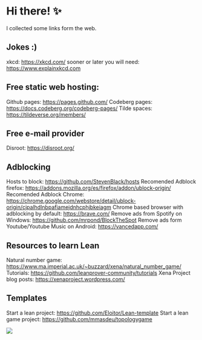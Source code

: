 # Hi there! ✨

I collected some links form the web.

## Jokes :)
xkcd: https://xkcd.com/
sooner or later you will need: https://www.explainxkcd.com

## Free static web hosting:

Github pages: https://pages.github.com/
Codeberg pages: https://docs.codeberg.org/codeberg-pages/
Tilde spaces: https://tildeverse.org/members/

## Free e-mail provider
Disroot: https://disroot.org/

## Adblocking

Hosts to block: https://github.com/StevenBlack/hosts
Recomended Adblock firefox: https://addons.mozilla.org/es/firefox/addon/ublock-origin/
Recomended Adblock Chrome: https://chrome.google.com/webstore/detail/ublock-origin/cjpalhdlnbpafiamejdnhcphjbkeiagm
Chrome based browser with adblocking by default: https://brave.com/
Remove ads from Spotify on Windows: https://github.com/mrpond/BlockTheSpot
Remove ads form Youtube/Youtube Music on Android: https://vancedapp.com/

## Resources to learn Lean

Natural number game: https://www.ma.imperial.ac.uk/~buzzard/xena/natural_number_game/
Tutorials: https://github.com/leanprover-community/tutorials
Xena Project blog posts: https://xenaproject.wordpress.com/

## Templates

Start a lean project: https://github.com/Eloitor/Lean-template
Start a lean game project: https://github.com/mmasdeu/topologygame


<!--
- 🔭 I’m currently working on ...
- 🌱 I’m currently learning ...
- 👯 I’m looking to collaborate on ...
- 🤔 I’m looking for help with ...
- 💬 Ask me about ...
- 📫 How to reach me: ...
- ⚡ Fun fact: ...
- ⚡ Fun fact
-->

![](https://github-readme-stats.vercel.app/api?username=Eloitor&show_icons=true&theme=dark&line_height=27&include_all_commits=true)
